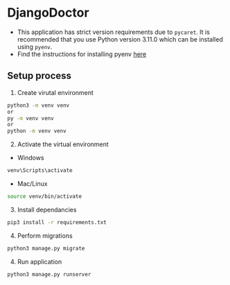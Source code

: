 # DjangoDoctor
- This application has strict version requirements due to `pycaret`. It is recommended that you use Python version 3.11.0 which can be installed using `pyenv`.
- Find the instructions for installing pyenv [here](https://github.com/pyenv/pyenv)

## Setup process
1. Create virutal environment
``` bash
python3 -m venv venv
or
py -m venv venv
or
python -m venv venv
```

2. Activate the virtual environment
- Windows
``` bash
venv\Scripts\activate
```
- Mac/Linux
``` bash
source venv/bin/activate
```

3. Install dependancies
``` bash
pip3 install -r requirements.txt
```

4. Perform migrations
``` bash
python3 manage.py migrate
```

4. Run application
``` bash
python3 manage.py runserver
```

